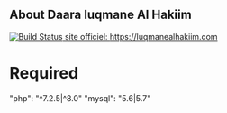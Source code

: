 ## About Daara luqmane Al Hakiim

<a href="https://luqmanealhakiim.com"><img src="https://luqmanealhakiim.com/images/logo.png" alt="Build Status"> site officiel: https://luqmanealhakiim.com </a>


# Required
"php": "^7.2.5|^8.0"
"mysql": "5.6|5.7"
